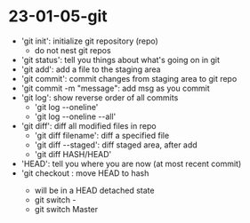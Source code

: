 # 23-01-05-git

- 'git init': initialize git repository (repo)
	- do not nest git repos
- 'git status': tell you things about what's going on in git
- 'git add': add a file to the staging area
- 'git commit': commit changes from staging area to git repo
- 'git commit -m "message": add msg as you commit
- 'git log': show reverse order of all commits
	- 'git log --oneline'
	- 'git log --oneline --all'
- 'git diff': diff all modified files in repo
	- 'git diff filename': diff a specified file
	- 'git diff --staged': diff staged area, after add
	- 'git diff HASH/HEAD'
- 'HEAD': tell you where you are now (at most recent commit)
- 'git checkout <HASH>: move HEAD to hash
	- will be in a HEAD detached state
	- git switch -
	- git switch Master

